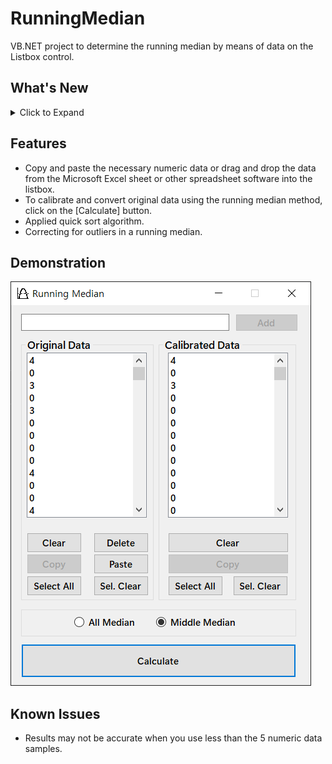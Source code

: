 # RunningMedian
VB.NET project to determine the running median by means of data on the Listbox control.

## What's New
<details>
<summary>Click to Expand</summary>

### v1.0
#### February 16, 2022
> Initial release.

#### February 17, 2022
> Fixed several bugs.
> Hi-DPI monitors support.
</details>

## Features
- Copy and paste the necessary numeric data or drag and drop the data from the Microsoft Excel sheet or other spreadsheet software into the listbox.
- To calibrate and convert original data using the running median method, click on the [Calculate] button.
- Applied quick sort algorithm.
- Correcting for outliers in a running median.

## Demonstration
![Final Product](Screenshot.png)

## Known Issues
- Results may not be accurate when you use less than the 5 numeric data samples.
